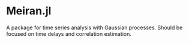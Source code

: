 # Meiran.jl

A package for time series analysis with Gaussian processes. Should be focused on time delays and correlation estimation. 